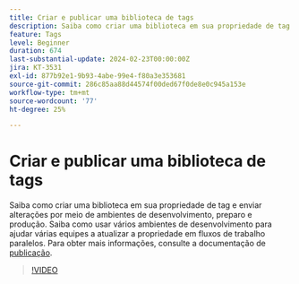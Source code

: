 ```yaml
---
title: Criar e publicar uma biblioteca de tags
description: Saiba como criar uma biblioteca em sua propriedade de tag e enviar alterações por meio de ambientes de desenvolvimento, preparo e produção.
feature: Tags
level: Beginner
duration: 674
last-substantial-update: 2024-02-23T00:00:00Z
jira: KT-3531
exl-id: 877b92e1-9b93-4abe-99e4-f80a3e353681
source-git-commit: 286c85aa88d44574f00ded67f0de8e0c945a153e
workflow-type: tm+mt
source-wordcount: '77'
ht-degree: 25%

---
```


# Criar e publicar uma biblioteca de tags

Saiba como criar uma biblioteca em sua propriedade de tag e enviar alterações por meio de ambientes de desenvolvimento, preparo e produção. Saiba como usar vários ambientes de desenvolvimento para ajudar várias equipes a atualizar a propriedade em fluxos de trabalho paralelos. Para obter mais informações, consulte a documentação de [publicação](https://experienceleague.adobe.com/docs/experience-platform/tags/publish/overview.html).

>[!VIDEO](https://video.tv.adobe.com/v/28731/?learn=on&enablevpops)
